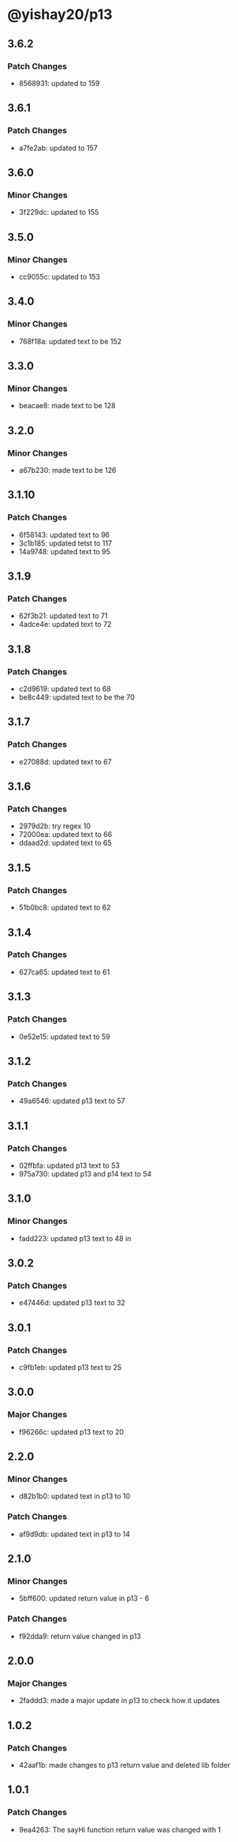 # @yishay20/p13

## 3.6.2

### Patch Changes

- 8568931: updated to 159

## 3.6.1

### Patch Changes

- a7fe2ab: updated to 157

## 3.6.0

### Minor Changes

- 3f229dc: updated to 155

## 3.5.0

### Minor Changes

- cc9055c: updated to 153

## 3.4.0

### Minor Changes

- 768f18a: updated text to be 152

## 3.3.0

### Minor Changes

- beacae8: made text to be 128

## 3.2.0

### Minor Changes

- a67b230: made text to be 126

## 3.1.10

### Patch Changes

- 6f58143: updated text to 96
- 3c1b185: updated tetst to 117
- 14a9748: updated text to 95

## 3.1.9

### Patch Changes

- 62f3b21: updated text to 71
- 4adce4e: updated text to 72

## 3.1.8

### Patch Changes

- c2d9619: updated text to 68
- be8c449: updated text to be the 70

## 3.1.7

### Patch Changes

- e27088d: updated text to 67

## 3.1.6

### Patch Changes

- 2979d2b: try regex 10
- 72000ea: updated text to 66
- ddaad2d: updated text to 65

## 3.1.5

### Patch Changes

- 51b0bc8: updated text to 62

## 3.1.4

### Patch Changes

- 627ca65: updated text to 61

## 3.1.3

### Patch Changes

- 0e52e15: updated text to 59

## 3.1.2

### Patch Changes

- 49a6546: updated p13 text to 57

## 3.1.1

### Patch Changes

- 02ffbfa: updated p13 text to 53
- 975a730: updated p13 and p14 text to 54

## 3.1.0

### Minor Changes

- fadd223: updated p13 text to 48 in

## 3.0.2

### Patch Changes

- e47446d: updated p13 text to 32

## 3.0.1

### Patch Changes

- c9fb1eb: updated p13 text to 25

## 3.0.0

### Major Changes

- f96266c: updated p13 text to 20

## 2.2.0

### Minor Changes

- d82b1b0: updated text in p13 to 10

### Patch Changes

- af9d9db: updated text in p13 to 14

## 2.1.0

### Minor Changes

- 5bff600: updated return value in p13 - 6

### Patch Changes

- f92dda9: return value changed in p13

## 2.0.0

### Major Changes

- 2faddd3: made a major update in p13 to check how it updates

## 1.0.2

### Patch Changes

- 42aaf1b: made changes to p13 return value and deleted lib folder

## 1.0.1

### Patch Changes

- 9ea4263: The sayHi function return value was changed with 1
